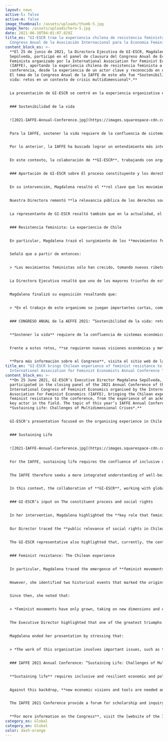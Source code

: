 ```yaml
---
layout: news
active-l: false
active-m: false
image_thumbnail: /assets/uploads/thumb-5.jpg
image_hero: /assets/uploads/hero-5.jpg
date: 2021-06-30T04:01:07.829Z
title_es: "GI-ESCR trae la experiencia chilena de resistencia feminista al
  Congreso Anual de la Asociación Internacional para la Economia Feminista "
content_block_es: >-
  **El 25 de junio de 2021, la Directora Ejecutiva de GI-ESCR, Magdalena
  Sepúlveda, participó en el panel de clausura del Congreso Anual de Economía
  Feminista organizado por la International Association for Feminist Economics
  (IAFFE), aportando la experiencia chilena de resistencia feminista a la
  conferencia, desde la experiencia de un actor clave y reconocido en el campo.
  El tema de la Congreso Anual de la IAFFE de este año fue *Sostenibilidad de la
  vida: retos en un contexto de crisis multidimensional*.**


  La presentación de GI-ESCR se centró en la experiencia organizativa en Chile que condujo al proceso constituyente, con especial énfasis en la relación entre la resistencia feminista y la justicia económica.


  ### Sostenibilidad de la vida


  ![2021-IAFFE-Annual-Conference.jpg](https://images.squarespace-cdn.com/content/v1/5a6e0958f6576ebde0e78c18/1625045558730-LF56SLZ45F303DZK4BUS/2021-IAFFE-Annual-Conference.jpg?format=500w)


  Para la IAFFE, sostener la vida requiere de la confluencia de sistemas económicos y políticos inclusivos y resilientes, así como de la sostenibilidad del medio ambiente. Esta visión se construye desde un diagnóstico que evidencia el resurgimiento de gobiernos reaccionarios, con sistemas económicos y políticos incapaces de satisfacer las necesidades humanas y de enfrentar la fragilidad de los ecosistemas, junto con sociedades cada vez más caracterizadas por tensiones de raza, etnia, religión, nacionalidad, género e identidad sexual que fomentan las divisiones.


  Por lo anterior, la IAFFE ha buscado lograr un entendimiento más integrado del bienestar, en el que los ámbitos productivo y reproductivo sean visibilizados y valorados, incorporando perspectivas provenientes de otras disciplinas en esta reflexión.


  En este contexto, la colaboración de **GI-ESCR**, trabajando con organizaciones feministas globales y con una experiencia larga en la resistencia feminista, ha sido clave para entender los impactos de la economía en la vida de las mujeres del sur global desde un marco de derechos sociales.


  ### Aportación de GI-ESCR sobre El proceso constituyente y los derechos sociales


  En su intervención, Magdalena resaltó el **rol clave que los movimientos feministas han tenido históricamente** en el reconocimiento y expansión de los derechos sociales, políticos y económicos, reconociendo además el origen común que tienen los movimientos ciudadanos que exigen derechos sociales y los movimientos feministas contemporáneos en Chile.


  Nuestra Directora remontó **la relevancia pública de los derechos sociales en el discurso social chileno** a episodios como las marchas estudiantiles del 2006 y 2011, las protestas por mejores pensiones y los movimientos contra la construcción de represas y la protección del medio ambiente. Todos los que tuvieron una articulación en lenguaje de derechos en el proceso de discusión constitucional gatillado por el gobierno de Michelle Bachelet en 2017.


  La representante de GI-ESCR resaltó también que en la actualidad, el eje central de todos estos movimientos es el rechazo a la Constitución de Pinochet, la que representa la adopción del neoliberalismo como el modelo económico del país, cuyo fin trae esperanzas y expectativas de poner fin a las desigualdades desenfrenadas que se viven desde entonces.


  ### Resistencia feminista: La experiencia de Chile


  En particular, Magdalena trazó el surgimiento de los **movimientos feministas** **en Chile** a la década de los ‘30s, reapareciendo con fuerza en períodos específicos como la dictación de la ley de divorcio y la ley de acoso sexual. Sin embargo, identificó dos eventos históricos que marcaron los orígenes de una resistencia feminista más amplia y organizada: la elección de la primera mujer presidenta del país y la articulación de los movimientos sociales alrededor de los derechos económicos, sociales, culturales y ambientales. Como primera expresión de esta resistencia feminista autónoma y escindida de otros movimientos, Magdalena se refirió a las marchas por los derechos sexuales y reproductivos que entrelazaron tanto la igualdad de género como los derechos sociales.


  Señaló que a partir de entonces:


  > *Los movimientos feministas sólo han crecido, tomando nuevos ribetes e incluso articulando movimientos de solidaridad feminista internacional, a través de la ocupación del espacio público, del uso de campañas públicas y del lenguaje artístico para interpretar el sentir de las mujeres de Chile y otros países y abogar por la protección de sus derechos.*


  La Directora Ejecutiva resaltó que uno de los mayores triunfos de esta resistencia ha sido la incorporación de la paridad en la elección de quienes representarán a Chile en la Convención Constitucional que inicia sus actividades el próximo 4 de julio.


  Magdalena finalizó su exposición resaltando que:


  > *En el trabajo de este organismo se juegan importantes cartas, como la transformación del sistema económico y social, la visibilización del aporte de las mujeres a los sectores económicos y productivos y la transversalización del enfoque de género en los derechos económicos, sociales, culturales y ambientales. Estos desafíos, explicó, demuestran la relevancia de Chile como país pivote para la región y el sur global en relación tanto al reconocimiento y regulación del cuidado y el trabajo doméstico, como a la protección de la naturaleza del extractivismo desatado que venía viviendo durante las últimas décadas.*


  ### CONGRESO ANUAL de la AEFFE 2021: “Sostenibilidad de la vida: retos en un contexto de crisis multidimensional”


  **Sostener la vida** requiere de la confluencia de sistemas económicos y políticos inclusivos y resilientes, así como de la sostenibilidad del medio ambiente. La economía feminista ofrece perspectivas intelectuales y metodológicas para analizar el sostenimiento de la vida de forma integral. Actualmente, nuestros sistemas económicos y políticos son incapaces de satisfacer las necesidades humanas y de enfrentar, a la vez, la fragilidad de los ecosistemas, particularmente en el marco del resurgimiento de gobiernos reaccionarios. Nuestras sociedades se caracterizan cada vez más por tensiones de raza, etnia, religión, nacionalidad, género e identidad sexual que fomentan las divisiones; y las fronteras son cada vez más excluyentes, con barreras de todo tipo. En este contexto, las mujeres enfrentan amenazas a sus posibilidades de generar ingresos y a su integridad física. La pandemia global solamente ha exacerbado estos retos.


  Frente a estos retos, **se requieren nuevas visiones económicas y metodológicas** **dentro de las cuales, las perspectivas feministas son esenciales**. La economía feminista se ha caracterizado por ir más allá de las simplificaciones imbuidas en las categorías, métodos y modelos del pensamiento económico convencional, incorporando también en esta reflexión visiones provenientes de otras disciplinas. Desde nuestra perspectiva, la organización de la economía incluye actividades, interacciones, transacciones y relaciones que ocurren en los hogares, empresas, comunidades y el estado - como categorías socialmente construidas - así como dentro y fuera de los mercados. Por ello buscamos un entendimiento más integrado del bienestar, en el que los ámbitos productivo y reproductivo son visibilizados y valorados. El Congreso de la Asociación Internacional para la Economía Feminista – IAFFE - de 2021 será un foro de debate académico que reconoce el pluralismo metodológico del campo de conocimiento de la economía en su definición más amplia, como sistema y como disciplina. En este sentido, acogemos y damos la bienvenida a investigaciones y experiencias que apliquen la perspectiva feminista en los ámbitos macro, meso y micro de la economía, así como en las problemáticas económicas locales y globales. Les invitamos a acompañarnos en este congreso virtual, auspiciado por el Comité Local de Quito.


  **Para más información sobre el Congreso**, visita el sitio web de la [International Association for Feminist Economics](http://www.iaffe.org/annual-conferences/2021-annual-conference/).
title_en: "GI-ESCR brings Chilean experience of feminist resistance to the
  International Association for Feminist Economists Annual Conference "
content_block_en: >-
  **On 25 June 2021, GI-ESCR’s Executive Director Magdalena Sepúlveda,
  participated in the closing panel of the 2021 Annual Conference of the
  International Congress of Feminist Economics organised by the International
  Association for Feminist Economics (IAFFE), bringing the Chilean experience of
  feminist resistance to the conference, from the experience of an acknowledged
  key actor in the field. The topic of this year’s IAFFE Annual Conference was
  *Sustaining Life: Challenges of Multidimensional Crises*.**


  GI-ESCR's presentation focused on the organising experience in Chile that led to the constituent process, with special emphasis on the relationship between feminist resistance and economic justice.


  ### Sustaining Life


  ![2021-IAFFE-Annual-Conference.jpg](https://images.squarespace-cdn.com/content/v1/5a6e0958f6576ebde0e78c18/1625045558730-LF56SLZ45F303DZK4BUS/2021-IAFFE-Annual-Conference.jpg?format=500w)


  For the IAFFE, sustaining life requires the confluence of inclusive and resilient economic and political systems, as well as environmental sustainability. This vision builds on a diagnosis that evidences the resurgence of reactionary governments, with economic and political systems failing to meet human needs and to address the fragility of ecosystems, along with societies increasingly characterised by tensions of race, ethnicity, religion, nationality, gender and sexual identity that foster divisions.


  The IAFFE therefore seeks a more integrated understanding of well-being, in which the productive and reproductive spheres are made visible and valued, incorporating perspectives from other disciplines into this thinking.


  In this context, the collaboration of **GI-ESCR**, working with global feminist organisations and with a well-rooted experience in feminist resistance, has been key to understanding the impacts of the economy on the lives of women in the global south from a social rights framework.


  ### GI-ESCR’s input on The constituent process and social rights


  In her intervention, Magdalena highlighted the **key role that feminist movements have historically played** in the recognition and expansion of social, political and economic rights, also acknowledging the common origin of citizen movements demanding social rights and contemporary feminist movements in Chile.


  Our Director traced the **public relevance of social rights in Chilean social discourse** to episodes such as the student marches of 2006 and 2011, the protests for better pensions, and the movements against dam construction and environmental protection. All of which were articulated in the language of rights in the constitutional discussion process triggered by Michelle Bachelet's government in 2017.


  The GI-ESCR representative also highlighted that, currently, the central axis of all these movements is the rejection of the Pinochet Constitution and of neoliberalism as the country's economic model, the end of which brings hopes and expectations of putting an end to the rampant inequalities that have been experienced since then.


  ### Feminist resistance: The Chilean experience


  In particular, Magdalena traced the emergence of **feminist movements in Chile** to the 1930s, re-emerging strongly in specific periods such as the passing of the divorce law and the sexual harassment law.


  However, she identified two historical events that marked the origins of a broader and more organised feminist resistance: the election of the country's first woman president and the articulation of social movements around economic, social, cultural and environmental rights. As the first expression of this autonomous feminist resistance, Magdalena referred to the marches for sexual and reproductive rights that intertwined both gender equality and social rights.


  Since then, she noted that:


  > *Feminist movements have only grown, taking on new dimensions and even articulating international feminist solidarity movements, through the occupation of public space, the use of public campaigns and artistic language to interpret the feelings of women in Chile and other countries and advocate for the protection of their rights.*


  The Executive Director highlighted that one of the greatest triumphs of this resistance has been the incorporation of parity in the election of those who will represent Chile in the Constitutional Convention that begins its activities on 4 July.


  Magdalena ended her presentation by stressing that:


  > *The work of this organisation involves important issues, such as the transformation of the economic and social system, the visibility of women's contribution to the economic and productive sectors, and the mainstreaming of the gender perspective in economic, social, cultural and environmental rights. These challenges demonstrate Chile's relevance as a pivotal country for the region and the global south in relation to both the recognition and regulation of care and domestic work, and the protection of nature from the unbridled extractivism that it has been experiencing in recent decades.*


  ### IAFFE 2021 Annual Conference: “Sustaining Life: Challenges of Multidimensional Crises”


  **Sustaining life** requires inclusive and resilient economic and political systems and the sustainability of our environment.  Feminist economics continues to offer a vital set of intellectual perspectives and methodologies with which to analyze these issues. Our economic and political systems are failing to address human needs and ecological fragility, particularly with the growing rise of illiberal democracies. Our societies face pressures to divide along lines of race, religion, nationality, gender, and sexual identity.  Borders are increasingly shutting people out and walls are being built. Globally, women face threats to their jobs, their livelihoods and their bodily integrity. The global pandemic has exacerbated all of these challenges. 


  Against this backdrop, **new economic visions and tools are needed and feminist approaches are essential**. Feminist economics has long looked beyond the simplifications that are embedded in the categories, methods, and models of mainstream economics and welcomes insights from other disciplines. Our approaches look at activities within the socially constructed categories of households, firms, communities, and the state; we consider economic activity both inside and outside markets; and we seek a more integrated understanding of human well-being in which productive and reproductive activities are valued.


  The IAFFE 2021 Conference provide a forum for scholarship and inquiry that recognizes the methodological pluralism of our field. We define our field broadly and welcome research that brings a feminist lens to topics both micro and macro, local and global. We invite you to join us for this virtual conference, hosted by the Quito Local Committee.


  **For more information on the Congress**, visit the [website of the International Association for Feminist Economics](http://www.iaffe.org/annual-conferences/2021-annual-conference/).
category_es: Global
category_en: Global
color: dash-orange
---
```

